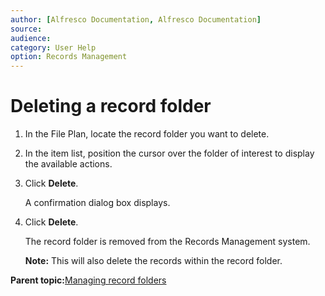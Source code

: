 ```yaml
---
author: [Alfresco Documentation, Alfresco Documentation]
source: 
audience: 
category: User Help
option: Records Management
---
```


# Deleting a record folder



1.  In the File Plan, locate the record folder you want to delete.

2.  In the item list, position the cursor over the folder of interest to display the available actions.

3.  Click **Delete**.

    A confirmation dialog box displays.

4.  Click **Delete**.

    The record folder is removed from the Records Management system.

    **Note:** This will also delete the records within the record folder.


**Parent topic:**[Managing record folders](../tasks/rm-recordfolder-manage.md)

